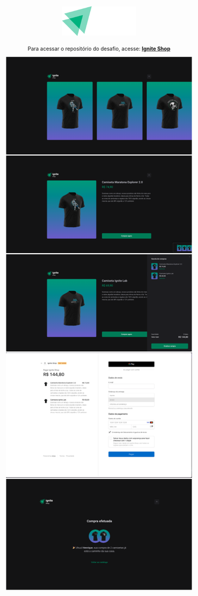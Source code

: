 <h1 align="center">
  <img alt="Ignite Timer Logo" title="Ignite Logo" src="https://raw.githubusercontent.com/tavareshenrique/ignite-reactjs-v2/521fd3cb8cb310a960542017ca3d20a8ac4b9bb6/04-ignite-shop/src/assets/logo.svg" width="200px" />
</h1>

<p align="center">
  Para acessar o repositório do desafio, acesse: <a href="https://github.com/tavareshenrique/ignite-reactjs-v2/tree/main/04-ignite-shop" target="_blank"><b>Ignite Shop</b></a>
</p>

<p align="center">
  <img alt="Página Principal do Site" title="Página Principal do Site" src="https://raw.githubusercontent.com/tavareshenrique/ignite-reactjs-v2/main/04-ignite-shop/src/assets/previews/home.png" width="600" />
  <img alt="Página de um dos produto" title="Página de um dos produto" src="https://raw.githubusercontent.com/tavareshenrique/ignite-reactjs-v2/main/04-ignite-shop/src/assets/previews/product.png" width="600" />
  <img alt="Página de Checkout" title="Página de Checkout" src="https://raw.githubusercontent.com/tavareshenrique/ignite-reactjs-v2/main/04-ignite-shop/src/assets/previews/checkout.png" width="600" />
  <img alt="Página de Checkout do Strapi" title="Página de Checkout do Strapi" src="https://raw.githubusercontent.com/tavareshenrique/ignite-reactjs-v2/main/04-ignite-shop/src/assets/previews/strapi-checkout.png" width="600" />
  <img alt="Página de Sucesso" title="Página de Sucesso" src="https://raw.githubusercontent.com/tavareshenrique/ignite-reactjs-v2/main/04-ignite-shop/src/assets/previews/success.png" width="600" />
</p>
